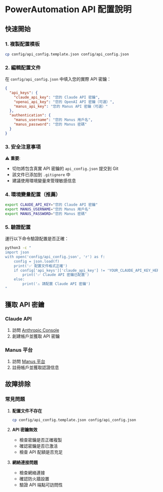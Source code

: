 # PowerAutomation API 配置說明

## 快速開始

### 1. 複製配置模板
```bash
cp config/api_config.template.json config/api_config.json
```

### 2. 編輯配置文件
在 `config/api_config.json` 中填入您的實際 API 密鑰：

```json
{
  "api_keys": {
    "claude_api_key": "您的 Claude API 密鑰",
    "openai_api_key": "您的 OpenAI API 密鑰（可選）",
    "manus_api_key": "您的 Manus API 密鑰（可選）"
  },
  "authentication": {
    "manus_username": "您的 Manus 用戶名",
    "manus_password": "您的 Manus 密碼"
  }
}
```

### 3. 安全注意事項

⚠️ **重要**: 
- 切勿將包含真實 API 密鑰的 `api_config.json` 提交到 Git
- 該文件已添加到 `.gitignore` 中
- 建議使用環境變量來管理敏感信息

### 4. 環境變量配置（推薦）

```bash
export CLAUDE_API_KEY="您的 Claude API 密鑰"
export MANUS_USERNAME="您的 Manus 用戶名"
export MANUS_PASSWORD="您的 Manus 密碼"
```

### 5. 驗證配置

運行以下命令驗證配置是否正確：

```bash
python3 -c "
import json
with open('config/api_config.json', 'r') as f:
    config = json.load(f)
    print('✅ 配置文件格式正確')
    if config['api_keys']['claude_api_key'] != 'YOUR_CLAUDE_API_KEY_HERE':
        print('✅ Claude API 密鑰已配置')
    else:
        print('⚠️ 請配置 Claude API 密鑰')
"
```

## 獲取 API 密鑰

### Claude API
1. 訪問 [Anthropic Console](https://console.anthropic.com/)
2. 創建帳戶並獲取 API 密鑰

### Manus 平台
1. 訪問 [Manus 平台](https://manus.chat/)
2. 註冊帳戶並獲取認證信息

## 故障排除

### 常見問題

1. **配置文件不存在**
   ```bash
   cp config/api_config.template.json config/api_config.json
   ```

2. **API 密鑰無效**
   - 檢查密鑰是否正確複製
   - 確認密鑰是否已激活
   - 檢查 API 配額是否充足

3. **網絡連接問題**
   - 檢查網絡連接
   - 確認防火牆設置
   - 驗證 API 端點可訪問性


